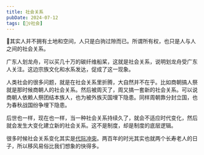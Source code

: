 ```yaml
---
title: 社会关系
pubDate: 2024-07-12
tags: [👯‍♀️社会]
---
```


🤔其实人并不拥有土地和空间，人只是白驹过隙而已。所谓所有权，也只是人与人之间的社会关系。

广东人划龙舟，可以买几十万的碳纤维船桨，这就是社会关系，说明划龙舟受广东人关注。这边宗族文化和水系发达，促成了这一现象。

人类社会的很多问题，就是在社会关系里折腾，大自然并不在乎。比如商朝搞人祭就是那时候商朝人的社会关系。然后被周灭了，周又搞一套新的社会关系。可以说商朝人依赖人祭团结本族人，也为被外族灭国埋下隐患。同样周朝靠分封立国，也为春秋战国纷争埋下隐患。

后世也一样，现在也一样，当一种社会关系持续久了，就会不适应时代变化，然后就会发生大变化建立新的社会关系。这不是制度，却是制度的底层逻辑。

很多时候社会关系变化其实是[代际冲突](/xyy/20240712c)。两百年的时光其实也就两个长寿老人的日子，所以移风易俗比我们想象的快得多。
